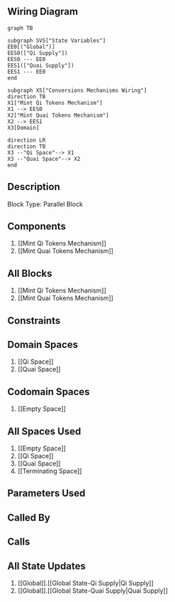 ## Wiring Diagram

```mermaid
graph TB

subgraph SVS["State Variables"]
EE0[("Global")]
EES0(["Qi Supply"])
EES0 --- EE0
EES1(["Quai Supply"])
EES1 --- EE0
end

subgraph X5["Conversions Mechanisms Wiring"]
direction TB
X1["Mint Qi Tokens Mechanism"]
X1 --> EES0
X2["Mint Quai Tokens Mechanism"]
X2 --> EES1
X3[Domain]

direction LR
direction TB
X3 --"Qi Space"--> X1
X3 --"Quai Space"--> X2
end
```

## Description

Block Type: Parallel Block

## Components
1. [[Mint Qi Tokens Mechanism]]
2. [[Mint Quai Tokens Mechanism]]

## All Blocks
1. [[Mint Qi Tokens Mechanism]]
2. [[Mint Quai Tokens Mechanism]]

## Constraints

## Domain Spaces
1. [[Qi Space]]
2. [[Quai Space]]

## Codomain Spaces
1. [[Empty Space]]

## All Spaces Used
1. [[Empty Space]]
2. [[Qi Space]]
3. [[Quai Space]]
4. [[Terminating Space]]

## Parameters Used

## Called By

## Calls

## All State Updates
1. [[Global]].[[Global State-Qi Supply|Qi Supply]]
2. [[Global]].[[Global State-Quai Supply|Quai Supply]]

